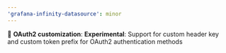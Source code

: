 ```yaml
---
'grafana-infinity-datasource': minor
---
```


🚀 **OAuth2 customization**: **Experimental**: Support for custom header key and custom token prefix for OAuth2 authentication methods
